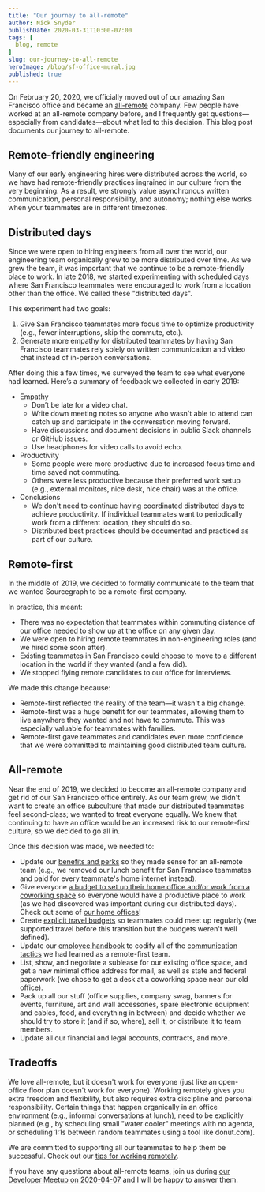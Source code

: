 ```yaml
---
title: "Our journey to all-remote"
author: Nick Snyder
publishDate: 2020-03-31T10:00-07:00
tags: [
  blog, remote
]
slug: our-journey-to-all-remote
heroImage: /blog/sf-office-mural.jpg
published: true
---
```


On February 20, 2020, we officially moved out of our amazing San Francisco office and became an [all-remote](https://about.sourcegraph.com/company/remote) company. Few people have worked at an all-remote company before, and I frequently get questions—especially from candidates—about what led to this decision. This blog post documents our journey to all-remote.

## Remote-friendly engineering

Many of our early engineering hires were distributed across the world, so we have had remote-friendly practices ingrained in our culture from the very beginning. As a result, we strongly value asynchronous written communication, personal responsibility, and autonomy; nothing else works when your teammates are in different timezones.

## Distributed days

Since we were open to hiring engineers from all over the world, our engineering team organically grew to be more distributed over time. As we grew the team, it was important that we continue to be a remote-friendly place to work. In late 2018, we started experimenting with scheduled days where San Francisco teammates were encouraged to work from a location other than the office. We called these "distributed days".

This experiment had two goals:

1. Give San Francisco teammates more focus time to optimize productivity (e.g., fewer interruptions, skip the commute, etc.).
2. Generate more empathy for distributed teammates by having San Francisco teammates rely solely on written communication and video chat instead of in-person conversations.

After doing this a few times, we surveyed the team to see what everyone had learned. Here’s a summary of feedback we collected in early 2019:

- Empathy
    - Don’t be late for a video chat.
    - Write down meeting notes so anyone who wasn't able to attend can catch up and participate in the conversation moving forward.
    - Have discussions and document decisions in public Slack channels or GitHub issues.
    - Use headphones for video calls to avoid echo.
- Productivity
    - Some people were more productive due to increased focus time and time saved not commuting.
    - Others were less productive because their preferred work setup (e.g., external monitors, nice desk, nice chair) was at the office.
- Conclusions
    - We don't need to continue having coordinated distributed days to achieve productivity. If individual teammates want to periodically work from a different location, they should do so.
    - Distributed best practices should be documented and practiced as part of our culture.

## Remote-first

In the middle of 2019, we decided to formally communicate to the team that we wanted Sourcegraph to be a remote-first company.

In practice, this meant:

- There was no expectation that teammates within commuting distance of our office needed to show up at the office on any given day.
- We were open to hiring remote teammates in non-engineering roles (and we hired some soon after).
- Existing teammates in San Francisco could choose to move to a different location in the world if they wanted (and a few did).
- We stopped flying remote candidates to our office for interviews.

We made this change because:

- Remote-first reflected the reality of the team—it wasn't a big change.
- Remote-first was a huge benefit for our teammates, allowing them to live anywhere they wanted and not have to commute. This was especially valuable for teammates with families.
- Remote-first gave teammates and candidates even more confidence that we were committed to maintaining good distributed team culture.

## All-remote

Near the end of 2019, we decided to become an all-remote company and get rid of our San Francisco office entirely. As our team grew, we didn't want to create an office subculture that made our distributed teammates feel second-class; we wanted to treat everyone equally. We knew that continuing to have an office would be an increased risk to our remote-first culture, so we decided to go all in.

Once this decision was made, we needed to:

- Update our [benefits and perks](https://about.sourcegraph.com/handbook/people-ops/benefits-and-perks) so they made sense for an all-remote team (e.g., we removed our lunch benefit for San Francisco teammates and paid for every teammate's home internet instead).
- Give everyone [a budget to set up their home office and/or work from a coworking space](https://about.sourcegraph.com/handbook/people-ops/spending-company-money) so everyone would have a productive place to work (as we had discovered was important during our distributed days). Check out some of [our home offices](https://about.sourcegraph.com/blog/home-offices-of-sourcegraph)!
- Create [explicit travel budgets](https://about.sourcegraph.com/handbook/people-ops/travel) so teammates could meet up regularly (we supported travel before this transition but the budgets weren't well defined).
- Update our [employee handbook](https://about.sourcegraph.com/handbook) to codify all of the [communication tactics](https://about.sourcegraph.com/handbook/communication) we had learned as a remote-first team.
- List, show, and negotiate a sublease for our existing office space, and get a new minimal office address for mail, as well as state and federal paperwork (we chose to get a desk at a coworking space near our old office).
- Pack up all our stuff (office supplies, company swag, banners for events, furniture, art and wall accessories, spare electronic equipment and cables, food, and everything in between) and decide whether we should try to store it (and if so, where), sell it, or distribute it to team members.
- Update all our financial and legal accounts, contracts, and more.

## Tradeoffs

We love all-remote, but it doesn't work for everyone (just like an open-office floor plan doesn't work for everyone). Working remotely gives you extra freedom and flexibility, but also requires extra discipline and personal responsibility. Certain things that happen organically in an office environment (e.g., informal conversations at lunch), need to be explicitly planned (e.g., by scheduling small "water cooler" meetings with no agenda, or scheduling 1:1s between random teammates using a tool like donut.com).

We are committed to supporting all our teammates to help them be successful. Check out our [tips for working remotely](https://about.sourcegraph.com/company/remote/tips).

If you have any questions about all-remote teams, join us during [our Developer Meetup on 2020-04-07](https://info.sourcegraph.com/online-meetup-april-7) and I will be happy to answer them.

